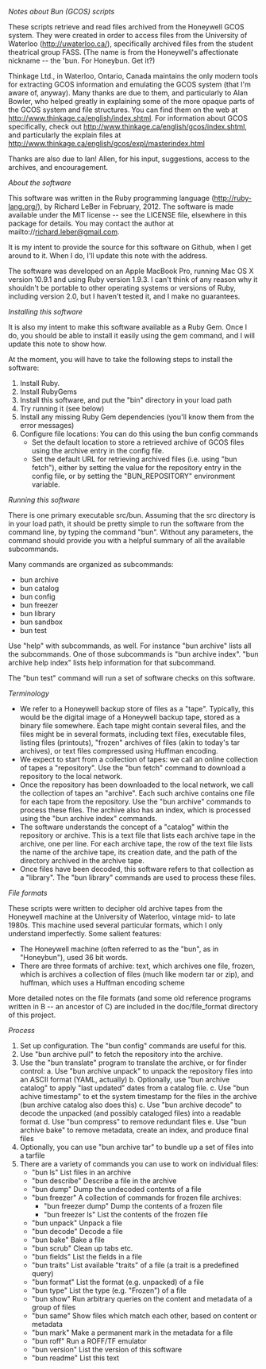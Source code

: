 _Notes about Bun (GCOS) scripts_

These scripts retrieve and read files archived from the Honeywell GCOS system. They were created in order
to access files from the University of Waterloo (http://uwaterloo.ca/), specifically archived files from the
student theatrical group FASS. (The name is from the Honeywell's affectionate nickname -- the 'bun. For
Honeybun. Get it?)

Thinkage Ltd., in Waterloo, Ontario, Canada maintains the only modern tools for extracting GCOS information
and emulating the GCOS system (that I'm aware of, anyway). Many thanks are due to them, and particularly
to Alan Bowler, who helped greatly in explaining some of the more opaque parts of the GCOS system and file
structures. You can find them on the web at http://www.thinkage.ca/english/index.shtml. For information
about GCOS specifically, check out http://www.thinkage.ca/english/gcos/index.shtml, and particularly the
explain files at http://www.thinkage.ca/english/gcos/expl/masterindex.html

Thanks are also due to Ian! Allen, for his input, suggestions, access to the archives, and encouragement.

_About the software_

This software was written in the Ruby programming language (http://ruby-lang.org/), by Richard LeBer in 
February, 2012. The software is made available under the MIT license -- see the LICENSE file, elsewhere
in this package for details. You may contact the author at mailto://richard.leber@gmail.com.

It is my intent to provide the source for this software on Github, when I get around to it. When I do,
I'll update this note with the address.

The software was developed on an Apple MacBook Pro, running Mac OS X version 10.9.1 and using Ruby version
1.9.3. I can't think of any reason why it shouldn't be portable to other operating systems or versions
of Ruby, including version 2.0, but I haven't tested it, and I make no guarantees.

_Installing this software_

It is also my intent to make this software available as a Ruby Gem. Once I do, you should be able to install
it easily using the gem command, and I will update this note to show how.

At the moment, you will have to take the following steps to install the software:

1. Install Ruby.
2. Install RubyGems
3. Install this software, and put the "bin" directory in your load path
4. Try running it (see below)
5. Install any missing Ruby Gem dependencies (you'll know them from the error messages)
6. Configure file locations: You can do this using the bun config commands
   - Set the default location to store a retrieved archive of GCOS files using the archive entry in the config file.
   - Set the default URL for retrieving archived files (i.e. using "bun fetch"), either by setting the value
     for the repository entry in the config file, or by setting the "BUN_REPOSITORY" environment variable.

_Running this software_

There is one primary executable src/bun. Assuming that the src directory is in your load path, it should
be pretty simple to run the software from the command line, by typing the command "bun". Without any
parameters, the command should provide you with a helpful summary of all the available subcommands.

Many commands are organized as subcommands:
- bun archive
- bun catalog
- bun config
- bun freezer
- bun library
- bun sandbox
- bun test

Use "help" with subcommands, as well. For instance "bun archive" lists all the subcommands. One of those 
subcommands is "bun archive index". "bun archive help index" lists help information for that subcommand.

The "bun test" command will run a set of software checks on this software.

_Terminology_
- We refer to a Honeywell backup store of files as a "tape". Typically, this would be the digital image of
  a Honeywell backup tape, stored as a binary file somewhere. Each tape might contain several files, and
  the files might be in several formats, including text files, executable files, listing files (printouts),
  "frozen" archives of files (akin to today's tar archives), or text files compressed using Huffman encoding.
- We expect to start from a collection of tapes: we call an online collection of tapes a "repository". Use
  the "bun fetch" command to download a repository to the local network.
- Once the repository has been downloaded to the local network, we call the collection of tapes an "archive".
  Each such archive contains one file for each tape from the repository. Use the 
  "bun archive" commands to process these files. The archive also has an index, which is processed using the
  "bun archive index" commands.
- The software understands the concept of a "catalog" within the repository or archive. This is a text file
  that lists each archive tape in the archive, one per line. For each archive tape, the row of the text file
  lists the name of the archive tape, its creation date, and the path of the directory archived in the
  archive tape.
- Once files have been decoded, this software refers to that collection as a "library". The "bun library"
  commands are used to process these files.

_File formats_

These scripts were written to decipher old archive tapes from the Honeywell machine at the University of
Waterloo, vintage mid- to late 1980s. This machine used several particular formats, which I only understand
imperfectly. Some salient features:
- The Honeywell machine (often referred to as the "bun", as in "Honeybun"), used 36 bit words.
- There are three formats of archive: text, which archives one file, frozen, which is archives 
  a collection of files (much like modern tar or zip), and huffman, which uses a Huffman encoding scheme

More detailed notes on the file formats (and some old reference programs written in B -- an ancestor of C)
are included in the doc/file_format directory of this project.

_Process_
1. Set up configuration. The "bun config" commands are useful for this. 
2. Use "bun archive pull" to fetch the repository into the archive.
3. Use the "bun translate" program to translate the archive, or for finder control:
  a. Use "bun archive unpack" to unpack the repository files into an ASCII format (YAML, actually)
  b. Optionally, use "bun archive catalog" to apply "last updated" dates from a catalog file.
  c. Use "bun achive timestamp"  to et the system timestamp for the files in the archive (bun archive catalog
     also does this)
  c. Use "bun archive decode" to decode the unpacked (and possibly cataloged files) into a readable format
  d. Use "bun compress" to remove redundant files
  e. Use "bun archive bake" to remove metadata, create an index, and produce final files
5. Optionally, you can use "bun archive tar" to bundle up a set of files into a tarfile
4. There are a variety of commands you can use to work on individual files:
   - "bun ls"              List files in an archive
   - "bun describe"        Describe a file in the archive
   - "bun dump"            Dump the undecoded contents of a file
   - "bun freezer"         A collection of commands for frozen file archives:
     - "bun freezer dump"  Dump the contents of a frozen file
     - "bun freezer ls"    List the contents of the frozen file
   - "bun unpack"          Unpack a file
   - "bun decode"          Decode a file
   - "bun bake"            Bake a file
   - "bun scrub"           Clean up tabs etc.
   - "bun fields"          List the fields in a file
   - "bun traits"          List available "traits" of a file (a trait is a predefined query)
   - "bun format"          List the format (e.g. unpacked) of a file
   - "bun type"            List the type (e.g. "Frozen") of a file
   - "bun show"            Run arbitrary queries on the content and metadata of a group of files
   - "bun same"            Show files which match each other, based on content or metadata
   - "bun mark"            Make a permanent mark in the metadata for a file
   - "bun roff"            Run a ROFF/TF emulator
   - "bun version"         List the version of this software
   - "bun readme"          List this text

